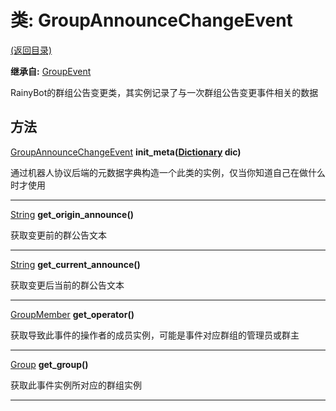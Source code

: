 # 类: GroupAnnounceChangeEvent  
[(返回目录)](README.md)  
  
**继承自:** [GroupEvent](GroupEvent.md)  
  
RainyBot的群组公告变更类，其实例记录了与一次群组公告变更事件相关的数据  
  
## 方法 
  
[GroupAnnounceChangeEvent](GroupAnnounceChangeEvent.md) **init_meta([Dictionary](https://docs.godotengine.org/en/latest/classes/class_dictionary.html) dic)**  
  
通过机器人协议后端的元数据字典构造一个此类的实例，仅当你知道自己在做什么时才使用  
  
---  
  
[String](https://docs.godotengine.org/en/latest/classes/class_string.html) **get_origin_announce()**  
  
获取变更前的群公告文本  
  
---  
  
[String](https://docs.godotengine.org/en/latest/classes/class_string.html) **get_current_announce()**  
  
获取变更后当前的群公告文本  
  
---  
  
[GroupMember](GroupMember.md) **get_operator()**  
  
获取导致此事件的操作者的成员实例，可能是事件对应群组的管理员或群主  
  
---  
  
[Group](Group.md) **get_group()**  
  
获取此事件实例所对应的群组实例  
  
---  
  

